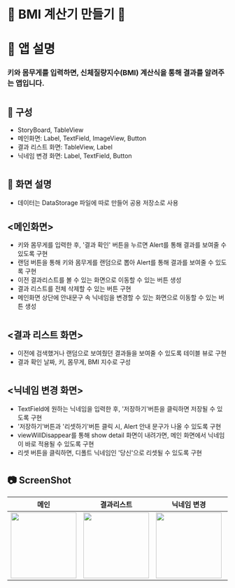# 🌱 BMI 계산기 만들기 🌱
#
# 📌 앱 설명
### 키와 몸무게를 입력하면, 신체질량지수(BMI) 계산식을 통해 결과를 알려주는 앱입니다.
#
## 📌 구성
- StoryBoard, TableView
- 메인화면: Label, TextField, ImageView, Button
- 결과 리스트 화면: TableView, Label
- 닉네임 변경 화면: Label, TextField, Button
#
## 📌 화면 설명
- 데이터는 DataStorage 파일에 따로 만들어 공용 저장소로 사용
## <메인화면>
- 키와 몸무게를 입력한 후, '결과 확인' 버튼을 누르면 Alert를 통해 결과를 보여줄 수 있도록 구현
- 랜덤 버튼을 통해 키와 몸무게를 랜덤으로 뽑아 Alert를 통해 결과를 보여줄 수 있도록 구현
- 이전 결과리스트를 볼 수 있는 화면으로 이동할 수 있는 버튼 생성
- 결과 리스트를 전체 삭제할 수 있는 버튼 구현
- 메인화면 상단에 안내문구 속 닉네임을 변경할 수 있는 화면으로 이동할 수 있는 버튼 생성
#
## <결과 리스트 화면>
- 이전에 검색했거나 랜덤으로 보여줬던 결과들을 보여줄 수 있도록 테이블 뷰로 구현
- 결과 확인 날짜, 키, 몸무게, BMI 지수로 구성
#
## <닉네임 변경 화면>
- TextField에 원하는 닉네임을 입력한 후, '저장하기'버튼을 클릭하면 저장될 수 있도록 구현
- '저장하기'버튼과 '리셋하기'버튼 클릭 시, Alert 안내 문구가 나올 수 있도록 구현
- viewWillDisappear를 통해 show detail 화면이 내려가면, 메인 화면에서 닉네임이 바로 적용될 수 있도록 구현
- 리셋 버튼을 클릭하면, 디폴트 닉네임인 '당신'으로 리셋될 수 있도록 구현
#
## 📷 ScreenShot
|메인|결과리스트|닉네임 변경|영상|
|:-:|:-:|:-:|:-:|
|<img src="https://github.com/yeggrrr/BMICalculatorApp/assets/161591832/437ae7fb-1282-4608-822b-e46a698a71b7" width="150"/>|<img src="https://github.com/yeggrrr/BMICalculatorApp/assets/161591832/a42729cf-673e-4efb-9057-ebdf2fbc0eb7" width="150"/>|<img src="https://github.com/yeggrrr/BMICalculatorApp/assets/161591832/85a9bcbe-3f25-416e-8558-f6a6218768e4" width="150"/>|<img src="https://github.com/yeggrrr/BMICalculatorApp/assets/161591832/e88efddb-9681-484c-a0c4-81a63abe3c78" width="150"/>|
